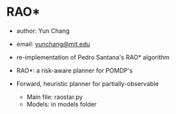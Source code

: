  # RAO*
 
* author: Yun Chang
* email: yunchang@mit.edu
* re-implementation of Pedro Santana's RAO* algorithm
* RAO*: a risk-aware planner for POMDP's
* Forward, heuristic planner for partially-observable




  - Main file: raostar.py
  - Models: in models folder
